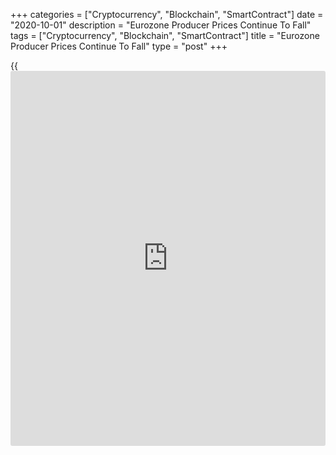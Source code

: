 +++
categories = ["Cryptocurrency", "Blockchain", "SmartContract"]
date = "2020-10-01"
description = "Eurozone Producer Prices Continue To Fall"
tags = ["Cryptocurrency", "Blockchain", "SmartContract"]
title = "Eurozone Producer Prices Continue To Fall"
type = "post"
+++

{{<iframe id="large-banner" src="https://www.bounty.group/#slide=27.0" width="100%" height="600" scrolling="no" style="border: 0px solid rgb(216, 221, 230); border-radius: 3px;">}}

Euro area producer prices continued to fall in August, though the pace
of decline slowed more-than-expected, preliminary data from Eurostat
showed on Thursday.  
  
Producer prices on the domestic market decreased 2.5 percent year-on-
year following a 3.1 percent fall in July, which was revised from 3.3
percent. Economists had forecast a 2.7 percent decline.  
  
In the energy sector, producer prices decreased 8.7 percent and in the
intermediate goods industry, they fell 1.9 percent. Prices rose 0.3
percent for non-durable consumer goods and by 0.8 percent for capital
goods. They increased 1.5 percent in the durable consumer goods
industry.  
  
Excluding energy, producer prices decreased 0.4 percent year-on-year in
August.  
  
Compared to the previous month, producer prices edged up 0.1 percent in
August after a 0.7 percent increase in July, which was revised from 0.6
percent. The rise was in line with economists' expectations.  
  
In the EU, the producer price index fell 2.3 percent annually in August
after a 2.9 percent decline in the previous month. On a month-on-month
basis, producer prices rose 0.2 percent after a 0.6 percent increase in
July.  
  
The monthly increase was the third in a row for both Eurozone and the
EU.

Among the EU members, the biggest decreases in industrial producer
prices were observed in Lithuania, Latvia and Italy, while prices rose
only in Malta, Hungary and Slovenia.

For comments and feedback [contact](https://www.playgroundfx.com/contact/): editorial@rtt[news](https://www.letsplayfx.com/blog/forex-news-website/).com

[Economic News][1]

 **What parts of the world are seeing the best (and worst) economic
performances lately? Click[here][2] to check out our [Econ Scorecard][2]
and find out! See up-to-the-moment [ranking](https://www.playgroundfx.com/blog/crypto-exchange-ranking/)s for the best and worst
performers in [GDP][3], [unemployment rate][4], [inflation][5] and much
more.**

   1. www.rtt[news](https://www.letsplayfx.com/blog/forex-news-website/).com/Content/EconomicNews.aspx
   2. www.rtt[news](https://www.letsplayfx.com/blog/forex-news-website/).com/economic-scorecard/world-rank/retail-sales/highest-performance.aspx
   3. www.rtt[news](https://www.letsplayfx.com/blog/forex-news-website/).com/economic-scorecard/world-rank/GDP/highest-performance.aspx
   4. www.rtt[news](https://www.letsplayfx.com/blog/forex-news-website/).com/economic-scorecard/world-rank/unemployment-rate/lowest-performance.aspx
   5. www.rtt[news](https://www.letsplayfx.com/blog/forex-news-website/).com/economic-scorecard/world-rank/CPI/highest-performance.aspx